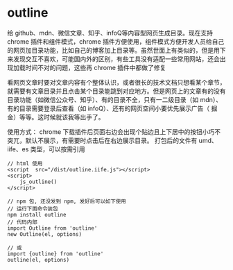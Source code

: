# outline
给 github、mdn、微信文章、知乎、infoQ等内容型网页生成目录。现在支持 chrome 插件和组件模式，chrome 插件方便使用，组件模式方便开发人员给自己的网页加目录功能，比如自己的博客加上目录等。虽然世面上有类似的，但是用下来发现交互不喜欢，可能国内外的区别，有些工具没有适配一些常用网站，还会出现加载时间不对的问题，这些再 chrome 插件中都做了修复

看网页文章时要对文章内容有个整体认识，或者很长的技术文档只想看某个章节，就需要有文章目录并且点击某个目录能跳到对应地方。但是网页上的文章有的没有目录功能（如微信公众号、知乎）、有的目录不全，只有一二级目录（如 mdn）、有的目录需要登录后查看（如 infoQ）、还有的网页空间小要优先展示广告（ 掘金）等等。这时候就该我等出手了。

使用方式：
chrome 下载插件后页面右边会出现个贴边且上下居中的按钮小巧不突兀，默认不展示，有需要时点击后在右边展示目录。
打包后的文件有 umd、iife、es 类型，可以按需引用

```
// html 使用
<script  src="/dist/outline.iife.js"></script>
<script>
    js_outline()
</script>

// npm 包, 还没发到 npm, 发好后可以如下使用
// 运行下面命令装包
npm install outline
// 代码内部
import Outline from 'outline'
new Outline(el, options)

// 或
import {outline} from 'outline'
outline(el, options)
```

